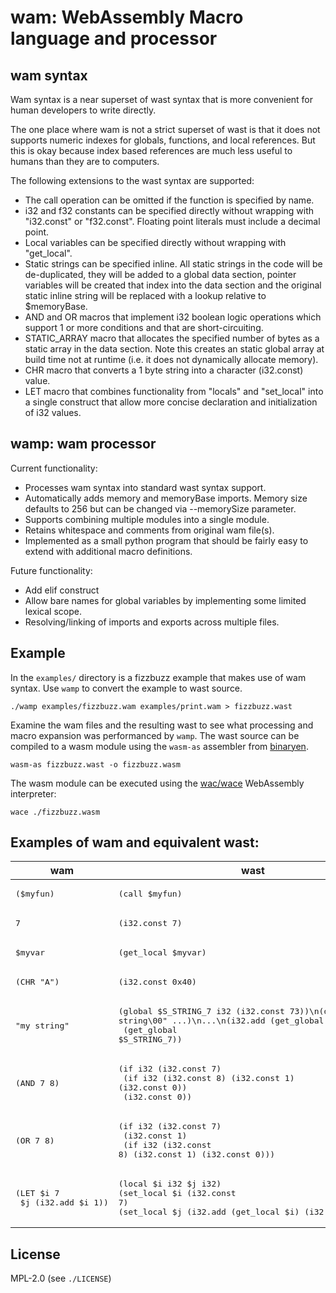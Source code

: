 # wam: WebAssembly Macro language and processor

## wam syntax

Wam syntax is a near superset of wast syntax that is more convenient
for human developers to write directly.

The one place where wam is not a strict superset of wast 
is that it does not supports numeric indexes for globals, functions,
and local references. But this is okay because index based references
are much less useful to humans than they are to computers.

The following extensions to the wast syntax are supported:

- The call operation can be omitted if the function is specified by 
  name. 
- i32 and f32 constants can be specified directly without wrapping
  with "i32.const" or "f32.const". Floating point literals must
  include a decimal point.
- Local variables can be specified directly without wrapping with
  "get\_local".
- Static strings can be specified inline. All static strings in the
  code will be de-duplicated, they will be added to a global data
  section, pointer variables will be created that index into the data
  section and the original static inline string will be replaced with
  a lookup relative to $memoryBase.
- AND and OR macros that implement i32 boolean logic operations which
  support 1 or more conditions and that are short-circuiting.
- STATIC\_ARRAY macro that allocates the specified number of bytes as
  a static array in the data section. Note this creates an static
  global array at build time not at runtime (i.e. it does not
  dynamically allocate memory).
- CHR macro that converts a 1 byte string into a character (i32.const)
  value.
- LET macro that combines functionality from "locals" and
  "set\_local" into a single construct that allow more concise
  declaration and initialization of i32 values.

## wamp: wam processor

Current functionality:

- Processes wam syntax into standard wast syntax support.
- Automatically adds memory and memoryBase imports. Memory size
  defaults to 256 but can be changed via --memorySize parameter.
- Supports combining multiple modules into a single module.
- Retains whitespace and comments from original wam file(s).
- Implemented as a small python program that should be fairly easy to
  extend with additional macro definitions.

Future functionality:

- Add elif construct
- Allow bare names for global variables by implementing some limited
  lexical scope.
- Resolving/linking of imports and exports across multiple files.

## Example

In the `examples/` directory is a fizzbuzz example that makes use of
wam syntax. Use `wamp` to convert the example to wast source.

```
./wamp examples/fizzbuzz.wam examples/print.wam > fizzbuzz.wast
```

Examine the wam files and the resulting wast to see what processing
and macro expansion was performanced by `wamp`. The wast source can be
compiled to a wasm module using the `wasm-as` assembler from
[binaryen](https://github.com/WebAssembly/binaryen).

```
wasm-as fizzbuzz.wast -o fizzbuzz.wasm
```

The wasm module can be executed using the
[wac/wace](https://github.com/kanaka/wac) WebAssembly interpreter:

```
wace ./fizzbuzz.wasm
```


## Examples of wam and equivalent wast:

| wam | wast |
| --- | ---- |
| <pre>($myfun)</pre>    | <pre>(call $myfun)</pre> |
| <pre>7</pre>           | <pre>(i32.const 7)</pre> |
| <pre>$myvar</pre>      | <pre>(get\_local $myvar)</pre> |
| <pre>(CHR "A")</pre>   | <pre>(i32.const 0x40)</pre> |
| <pre>"my string"</pre> | <pre>(global $S_STRING_7  i32 (i32.const 73))\n(data ... "my string\00" ...)\n...\n(i32.add (get\_global $memoryBase)<br>         (get\_global $S\_STRING\_7))</pre> |
| <pre>(AND 7 8)</pre>   | <pre>(if i32 (i32.const 7)<br>  (if i32 (i32.const 8) (i32.const 1) (i32.const 0))<br>  (i32.const 0))</pre> |
| <pre>(OR 7 8)</pre>    | <pre>(if i32 (i32.const 7)<br>  (i32.const 1)<br>  (if i32 (i32.const 8) (i32.const 1) (i32.const 0)))</pre> |
| <pre>(LET $i 7<br>     $j (i32.add $i 1))</pre> | <pre>(local $i i32 $j i32)<br>(set_local $i (i32.const 7)<br>(set_local $j (i32.add (get_local $i) (i32.const 1)))</pre> |


## License

MPL-2.0 (see `./LICENSE`)
